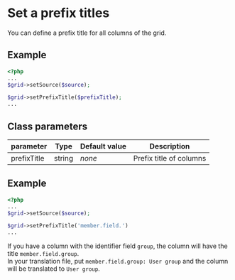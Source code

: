 Set a prefix titles
===================

You can define a prefix title for all columns of the grid.

## Example

```php
<?php
...
$grid->setSource($source);

$grid->setPrefixTitle($prefixTitle);
...
```

## Class parameters

| parameter | Type | Default value | Description |
| --------- | ---- | ------------- | ----------- |
| prefixTitle | string | _none_ | Prefix title of columns |

## Example

```php
<?php
...
$grid->setSource($source);

$grid->setPrefixTitle('member.field.')
...
```

If you have a column with the identifier field `group`, the column will have the title `member.field.group`.  
In your translation file, put `member.field.group: User group` and the column will be translated to `User group`.

